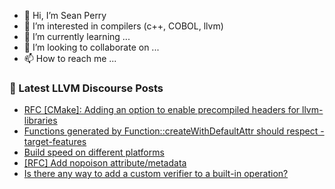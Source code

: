 - 👋 Hi, I’m Sean Perry
- 👀 I’m interested in compilers (c++, COBOL, llvm)
- 🌱 I’m currently learning ...
- 💞️ I’m looking to collaborate on ...
- 📫 How to reach me ...

<!---
s66perry/s66perry is a ✨ special ✨ repository because its `README.md` (this file) appears on your GitHub profile.
You can click the Preview link to take a look at your changes.
--->
### 📕 Latest LLVM Discourse Posts

<!-- DISCOURSE-LLVM:START -->
- [RFC [CMake]: Adding an option to enable precompiled headers for llvm-libraries](https://discourse.llvm.org/t/rfc-cmake-adding-an-option-to-enable-precompiled-headers-for-llvm-libraries/78925#post_6)
- [Functions generated by Function::createWithDefaultAttr should respect -target-features](https://discourse.llvm.org/t/functions-generated-by-function-createwithdefaultattr-should-respect-target-features/79838#post_6)
- [Build speed on different platforms](https://discourse.llvm.org/t/build-speed-on-different-platforms/79846#post_9)
- [[RFC] Add nopoison attribute/metadata](https://discourse.llvm.org/t/rfc-add-nopoison-attribute-metadata/79833#post_7)
- [Is there any way to add a custom verifier to a built-in operation?](https://discourse.llvm.org/t/is-there-any-way-to-add-a-custom-verifier-to-a-built-in-operation/79862#post_1)
<!-- DISCOURSE-LLVM:END -->
